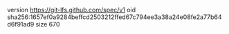 version https://git-lfs.github.com/spec/v1
oid sha256:1657ef0a9284beffcd2503212ffed67c794ee3a38a24e08fe2a77b64d6f91ad9
size 670
